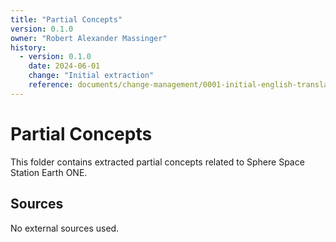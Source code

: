```yaml
---
title: "Partial Concepts"
version: 0.1.0
owner: "Robert Alexander Massinger"
history:
  - version: 0.1.0
    date: 2024-06-01
    change: "Initial extraction"
    reference: documents/change-management/0001-initial-english-translation.md
---
```


# Partial Concepts
This folder contains extracted partial concepts related to Sphere Space Station Earth ONE.

## Sources

No external sources used.
